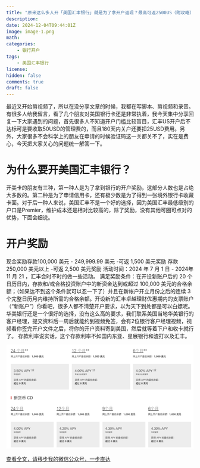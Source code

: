 ```yaml
---
title: "原来这么多人开「美国汇丰银行」就是为了拿开户返现？最高可返2500US（附攻略）"
description: 
date: 2024-12-04T09:44:01Z
image: image-1.png
math: 
categories:
    - 银行开户
tags:
    - 美国汇丰银行
license: 
hidden: false
comments: true
draft: false
---
```



最近又开始剪视频了，所以在没分享文章的时候，我都在写脚本、剪视频和录音。有很多人给我留言，看了几个朋友对美国银行卡还是非常执着，我今天集中分享回复一下大家遇到的问题，首先很多人不知道开户门槛比较盲目，汇丰US开户后不达标可是要收取50USD的管理费的，而且180天内关户还要扣25USD费用。另外，大家很多不会科学上的朋友在申请的时候验证码这一关都关不了，实在是费心，今天把大家关心的问题统一解答一下。

# 为什么要开美国汇丰银行？
开美卡的朋友有三种，第一种人是为了拿到银行的开户奖励，这部分人数也是占绝大多数的。第二种是为了申请信用卡，还有极少数是为了得到一张境外银行卡收藏卡面。对于后一种人来说，美国汇丰不是一个好的选择，因为美国汇丰最低级别的户口是Premier，维护成本还是相对比较高的，除了奖励，没有其他可圈可点对的优势，下面会细说。

# 开户奖励

现金奖励存款100,000 美元 - 249,999.99 美元 -可返 1,500 美元奖励
存款250,000 美元以上 -可返 2,500 美元奖励
活动时间：2024 年 7 月 1 日 - 2024年11 月 21 ，汇丰会时不时的做一些活动。
满足奖励条件：在开设新账户后的 20 个日历日内，存款和/或合格投资账户中的新资金达到或超过 100,000 美元的合格余额；（如果达不到这个条件就可以忍一下了）并且在新帐户开立月份之后的连续 3 个完整日历月内维持所需的合格余额。开设新的汇丰卓越理财优惠期内的支票账户（“新账户”）你看吧，很多人都不清楚开户要求，以为天下到处都是可以白嫖呢。华美银行还是一个很好的选择，没有这么高的要求，我们联系美国当地华美银行的客户经理，提交资料后一周后就能约到视频免签，会有2位银行客户经理视频，视频看你签完开户文件之后，将你的开户资料寄到美国，然后就等着下户和收卡就行了。
存款利率说实话，这个存款利率不如国内东亚、星展银行和渣打以及汇丰。

![汇丰美国存款利率](image.png)

[查看全文，请移步我的微信公众号，一步直达](https://mp.weixin.qq.com/s/c9U9JonQ7ii_-ViiHb9udg)